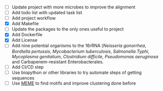 - [ ] Update project with more microbes to improve the alignment
- [ ] Add todo list with updated task list
- [ ] Add project workflow
- [x] Add Makefile
- [ ] Update the packages to the only ones useful to project
- [x] Add Dockerfile
- [x] Add License
- [ ] Add nine potential organisms to the 16rRNA (*Neisseria gonorrhea*, *Bordtella pertussis*, *Mycobacterium tuberculosis*, *Salmonella Typhi*, *Mycoplasma genitalium*, *Clostridium difficile*, *Pseudomonas aeruginosa* and Carbapenem-resistant Enterobacterales.
- [ ] Add CI/CD step
- [ ] Use biopython or other libraries to try automate steps of getting sequences
- [ ] Use [MEME](https://rosalind.info/glossary/meme/) to find motifs and improve clustering done before
